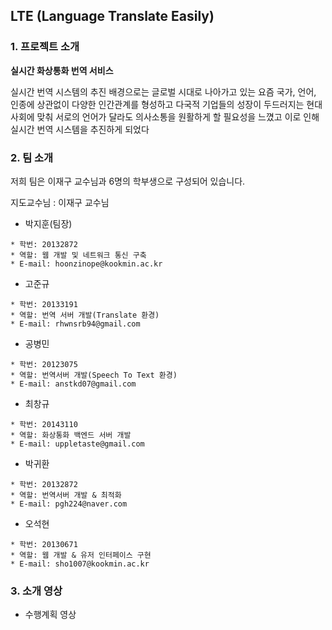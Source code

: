 ## LTE (Language Translate Easily)

### 1. 프로젝트 소개
**실시간 화상통화 번역 서비스**

실시간 번역 시스템의 추진 배경으로는 글로벌 시대로 나아가고 있는 요즘 국가, 언어, 인종에 상관없이 다양한 인간관계를 형성하고 다국적 기업들의 성장이 두드러지는 현대 사회에 맞춰 서로의 언어가 달라도 의사소통을 원활하게 할 필요성을 느꼈고 이로 인해 실시간 번역 시스템을 추진하게 되었다

### 2. 팀 소개
 저희 팀은 이재구 교수님과 6명의 학부생으로 구성되어 있습니다.
 
 
 지도교수님 : 이재구 교수님
 - 박지훈(팀장)
 <!-- <img src="/image/hohyun.jpg" width="200px" height="auto"> -->
 
 ```
 * 학번: 20132872
 * 역할: 웹 개발 및 네트워크 통신 구축
 * E-mail: hoonzinope@kookmin.ac.kr
 ```
 
 - 고준규
 <!-- <img src="/image/wondae.jpg" width="200px" height="auto"> -->
 
  ```
 * 학번: 20133191
 * 역할: 번역 서버 개발(Translate 환경)
 * E-mail: rhwnsrb94@gmail.com
 ```
 
 - 공병민
 <!-- <img src="/image/moonsang.jpg" width="200px" height="auto"> -->
 
 ```
 * 학번: 20123075
 * 역할: 번역서버 개발(Speech To Text 환경)
 * E-mail: anstkd07@gmail.com
 ```
 
 - 최창규
 <!-- <img src="/image/geunha.jpg" width="200px" height="auto"> -->

 ```
 * 학번: 20143110
 * 역할: 화상통화 백엔드 서버 개발
 * E-mail: uppletaste@gmail.com
 ```
 
 - 박귀환
 <!-- <img src="/image/geunha.jpg" width="200px" height="auto"> -->

 ```
 * 학번: 20132872
 * 역할: 번역서버 개발 & 최적화
 * E-mail: pgh224@naver.com
 ```
 
 - 오석현
 <!-- <img src="/image/geunha.jpg" width="200px" height="auto"> -->

 ```
 * 학번: 20130671
 * 역할: 웹 개발 & 유저 인터페이스 구현
 * E-mail: sho1007@kookmin.ac.kr
 ```


### 3. 소개 영상

 - 수행계획 영상
 
 <!-- [![image](image/수행계획Thumbnail.jpg)](https://youtu.be/QvpxCjbw0fk) -->
 
 <!-- - 중간결과 시연영상
 
 [![image](image/중간시연영상Thumbnail.png)](https://youtu.be/150V6K1kyL8)

### 5. 결과 영상

[![image](image/최종발표thumbnail.png)](https://youtu.be/QCD2_aA7SQw) -->
